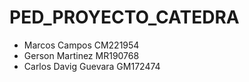 # PED_PROYECTO_CATEDRA
- Marcos Campos CM221954
- Gerson Martinez MR190768
- Carlos Davig Guevara GM172474
